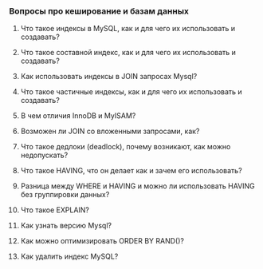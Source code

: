 ### <a name="database_cache_questions"></a>Вопросы про кеширование и базам данных

1. Что такое индексы в MySQL, как и для чего их использовать и создавать?

2. Что такое составной индекс, как и для чего их использовать и создавать?

3. Как использовать индексы в JOIN запросах Mysql?

4. Что такое частичные индексы, как и для чего их использовать и создавать?

5. В чем отличия InnoDB и MyISAM?

6. Возможен ли JOIN со вложенными запросами, как?

7. Что такое дедлоки (deadlock), почему возникают, как можно недопускать?

8. Что такое HAVING, что он делает как и зачем его использовать?

9. Разница между WHERE и HAVING и можно ли использовать HAVING без группировки данных?

10. Что такое EXPLAIN?

11. Как узнать версию Mysql?

12. Как можно оптимизировать ORDER BY RAND()?

13. Как удалить индекс MySQL?